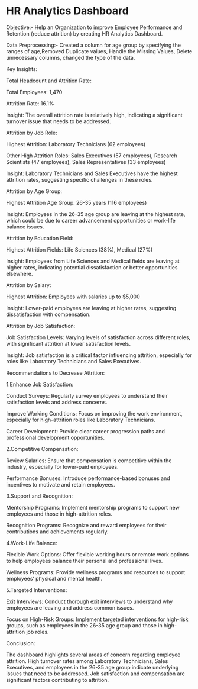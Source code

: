# HR Analytics Dashboard

Objective:- Help an Organization to improve Employee Performance and Retention (reduce attrition) by creating 
            HR Analytics Dashboard.

Data Preprocessing:- Created a column for age group by specifying the ranges of age,Removed Duplicate values, Handle the Missing Values, Delete unnecessary columns, changed the type of the data.

Key Insights:

Total Headcount and Attrition Rate:

Total Employees: 1,470

Attrition Rate: 16.1%

Insight: The overall attrition rate is relatively high, indicating a significant turnover issue that needs to be addressed.


Attrition by Job Role:

Highest Attrition: Laboratory Technicians (62 employees)

Other High Attrition Roles: Sales Executives (57 employees), Research Scientists (47 employees), Sales Representatives (33 employees)

Insight: Laboratory Technicians and Sales Executives have the highest attrition rates, suggesting specific challenges in these roles.

Attrition by Age Group:

Highest Attrition Age Group: 26-35 years (116 employees)

Insight: Employees in the 26-35 age group are leaving at the highest rate, which could be due to career advancement opportunities or work-life balance issues.

Attrition by Education Field:

Highest Attrition Fields: Life Sciences (38%), Medical (27%)

Insight: Employees from Life Sciences and Medical fields are leaving at higher rates, indicating potential dissatisfaction or better opportunities elsewhere.

Attrition by Salary:

Highest Attrition: Employees with salaries up to $5,000

Insight: Lower-paid employees are leaving at higher rates, suggesting dissatisfaction with compensation.

Attrition by Job Satisfaction:

Job Satisfaction Levels: Varying levels of satisfaction across different roles, with significant attrition at lower satisfaction levels.

Insight: Job satisfaction is a critical factor influencing attrition, especially for roles like Laboratory Technicians and Sales Executives.


Recommendations to Decrease Attrition:

1.Enhance Job Satisfaction:

Conduct Surveys: Regularly survey employees to understand their satisfaction levels and address concerns.

Improve Working Conditions: Focus on improving the work environment, especially for high-attrition roles like Laboratory Technicians.

Career Development: Provide clear career progression paths and professional development opportunities.

2.Competitive Compensation:

Review Salaries: Ensure that compensation is competitive within the industry, especially for lower-paid employees.

Performance Bonuses: Introduce performance-based bonuses and incentives to motivate and retain employees.

3.Support and Recognition:

Mentorship Programs: Implement mentorship programs to support new employees and those in high-attrition roles.

Recognition Programs: Recognize and reward employees for their contributions and achievements regularly.

4.Work-Life Balance:

Flexible Work Options: Offer flexible working hours or remote work options to help employees balance their personal and professional lives.

Wellness Programs: Provide wellness programs and resources to support employees’ physical and mental health.

5.Targeted Interventions:

Exit Interviews: Conduct thorough exit interviews to understand why employees are leaving and address common issues.

Focus on High-Risk Groups: Implement targeted interventions for high-risk groups, such as employees in the 26-35 age group and those in high-attrition job roles.


Conclusion:

The dashboard highlights several areas of concern regarding employee attrition. High turnover rates among Laboratory Technicians, Sales Executives, and employees in the 26-35 age group indicate underlying issues that need to be addressed. Job satisfaction and compensation are significant factors contributing to attrition.
